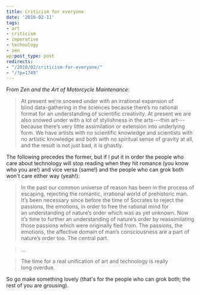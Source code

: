 ```yaml
---
title: Criticism for everyone
date: '2010-02-11'
tags:
- art
- criticism
- imperative
- technology
- zen
wp:post_type: post
redirects:
- "/2010/02/criticism-for-everyone/"
- "/?p=1749"
---
```


From _Zen and the Art of Motorcycle Maintenance_:

> At present we’re snowed under with an irrational expansion of blind data-gathering in the sciences because there’s no rational format for an understanding of scientific creativity. At present we are also snowed under with a lot of stylishness in the arts---thin art---because there’s very little assimilation or extension into underlying form. We have artists with no scientific knowledge and scientists with no artistic knowledge and both with no spiritual sense of gravity at all, and the result is not just bad, it is ghastly.

The following precedes the former, but if I put it in order the people who care about technology will stop reading when they hit romance (you know who you are!) and vice versa (same!) and the people who can grok both won't care either way (yeah!):

> In the past our common universe of reason has been in the process of escaping, rejecting the romantic, irrational world of prehistoric man. It’s been necessary since before the time of Socrates to reject the passions, the emotions, in order to free the rational mind for an understanding of nature’s order which was as yet unknown. Now it’s time to further an understanding of nature’s order by reassimilating those passions which were originally fled from. The passions, the emotions, the affective domain of man’s consciousness are a part of nature’s order too. The central part.

>

> ...

>

> The time for a real unification of art and technology is really long overdue.

So go make something lovely (that's for the people who can grok both; the rest of you are grousing).
